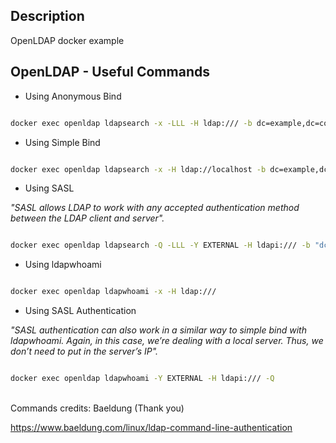 ## Description

OpenLDAP docker example

## OpenLDAP - Useful Commands

- Using Anonymous Bind

```bash

docker exec openldap ldapsearch -x -LLL -H ldap:/// -b dc=example,dc=com dn

```

- Using Simple Bind

```bash

docker exec openldap ldapsearch -x -H ldap://localhost -b dc=example,dc=com -D "cn=admin,dc=example,dc=com" -w admin

```

- Using SASL

<em>"SASL allows LDAP to work with any accepted authentication method between the LDAP client and server".</em>

```bash

docker exec openldap ldapsearch -Q -LLL -Y EXTERNAL -H ldapi:/// -b "dc=example,dc=com" dn

```

- Using ldapwhoami

```bash

docker exec openldap ldapwhoami -x -H ldap:///

```

- Using SASL Authentication

<em>"SASL authentication can also work in a similar way to simple bind with ldapwhoami. Again, in this case, we’re dealing with a local server. Thus, we don’t need to put in the server’s IP".</em>

```bash

docker exec openldap ldapwhoami -Y EXTERNAL -H ldapi:/// -Q

```

<br>
Commands credits: Baeldung (Thank you)

https://www.baeldung.com/linux/ldap-command-line-authentication
